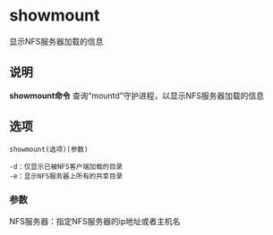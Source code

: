showmount
===

显示NFS服务器加载的信息

## 说明

**showmount命令** 查询“mountd”守护进程，以显示NFS服务器加载的信息

## 选项

```
showmount(选项)(参数)
```

  

```
-d：仅显示已被NFS客户端加载的目录
-e：显示NFS服务器上所有的共享目录
```

### 参数  

NFS服务器：指定NFS服务器的ip地址或者主机名


